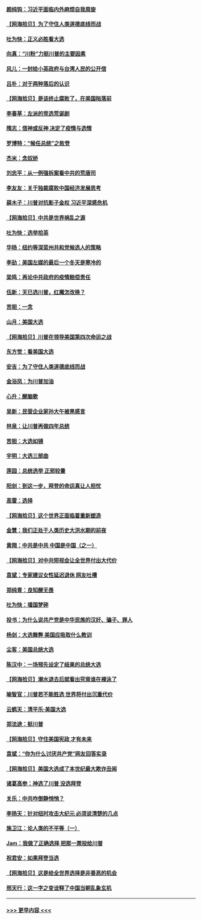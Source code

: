 #### [颜纯钩：习近平面临内外麻烦自我周旋](../pages/nsc993/n12563356.md?t=11210751) 
#### [【网海拾贝】为了守住人类道德底线而战](../pages/nsc993/n12562542.md?t=11210751) 
#### [吐为快：正义必胜看大选](../pages/nsc993/n12561967.md?t=11210751) 
#### [向真：“川粉”力挺川普的主要因素](../pages/nsc993/n12560774.md?t=11210751) 
#### [风儿：一封给小英政府与台湾人民的公开信](../pages/nsc993/n12560581.md?t=11210751) 
#### [吕朴：对于两种落后的认识](../pages/nsc993/n12560492.md?t=11210751) 
#### [【网海拾贝】是该终止腐败了，在美国陷落前](../pages/nsc993/n12559936.md?t=11210751) 
#### [李春草：左派的竞选荒诞剧](../pages/nsc993/n12558380.md?t=11210751) 
#### [隋志：信神或反神 决定了疫情与选情](../pages/nsc993/n12558255.md?t=11210751) 
#### [罗博特：“候任总统”之败登](../pages/nsc993/n12558189.md?t=11210751) 
#### [杰米：念奴娇](../pages/nsc993/n12558174.md?t=11210751) 
#### [刘忠平：从一例强拆案看中共的荒唐司](../pages/nsc993/n12558036.md?t=11210751) 
#### [李友友：关于独裁腐败中国经济发展思考](../pages/nsc993/n12558004.md?t=11210751) 
#### [薛木子：川普对抗影子金权 习近平深感危机](../pages/nsc993/n12557342.md?t=11210751) 
#### [【网海拾贝】中共是世界祸乱之源](../pages/nsc993/n12555353.md?t=11210751) 
#### [吐为快：选举拾英](../pages/nsc993/n12555041.md?t=11210751) 
#### [华旸：纽约等深蓝州共和党候选人的策略](../pages/nsc993/n12554309.md?t=11210751) 
#### [李劼：美国左媒的最后一个冬天是寒冷的](../pages/nsc993/n12552947.md?t=11210751) 
#### [梁鸣：再论中共政府的疫情赔偿责任](../pages/nsc993/n12553012.md?t=11210751) 
#### [伍新：天已选川普，红魔怎改换？](../pages/nsc993/n12552970.md?t=11210751) 
#### [苦胆：一念](../pages/nsc993/n12552957.md?t=11210751) 
#### [山月：美国大选](../pages/nsc993/n12552446.md?t=11210751) 
#### [【网海拾贝】川普在领导美国第四次命运之战](../pages/nsc993/n12551973.md?t=11210751) 
#### [东方觉：看美国大选](../pages/nsc993/n12551647.md?t=11210751) 
#### [安吉：为了守住人类道德底线而战](../pages/nsc993/n12551111.md?t=11210751) 
#### [金浴凤：为川普加油](../pages/nsc993/n12551085.md?t=11210751) 
#### [心升：醒脑歌](../pages/nsc993/n12550984.md?t=11210751) 
#### [吴新：民营企业家孙大午被黑感言](../pages/nsc993/n12550656.md?t=11210751) 
#### [林泉：让川普再做四年总统](../pages/nsc993/n12550640.md?t=11210751) 
#### [苦胆：大选如镜](../pages/nsc993/n12550630.md?t=11210751) 
#### [宇明：大选三部曲](../pages/nsc993/n12550603.md?t=11210751) 
#### [莲园：总统选举 正邪较量](../pages/nsc993/n12550594.md?t=11210751) 
#### [阳剑：到这一步，拜登的命运真让人担忧](../pages/nsc993/n12549093.md?t=11210751) 
#### [高雷：选择](../pages/nsc993/n12549087.md?t=11210751) 
#### [【网海拾贝】这个世界正面临着重新塑造](../pages/nsc993/n12548326.md?t=11210751) 
#### [金慧：我们正处于人类历史大洪水期的前夜](../pages/nsc993/n12547914.md?t=11210751) 
#### [黄翔：中共是中共 中国是中国（之一）](../pages/nsc993/n12547576.md?t=11210751) 
#### [【网海拾贝】对中共短视会让全世界付出大代价](../pages/nsc993/n12546043.md?t=11210751) 
#### [袁斌：专家建议女性延迟退休 网友吐槽](../pages/nsc993/n12545424.md?t=11210751) 
#### [郑纯青：良知醒无畏](../pages/nsc993/n12545394.md?t=11210751) 
#### [吐为快：墙国梦碎](../pages/nsc993/n12545309.md?t=11210751) 
#### [投书：为什么说共产党是中华民族的汉奸、骗子、罪人](../pages/nsc993/n12545089.md?t=11210751) 
#### [杨剑：大选舞弊 美国应吸取什么教训](../pages/nsc993/n12543937.md?t=11210751) 
#### [尘客：美国总统大选](../pages/nsc993/n12543828.md?t=11210751) 
#### [陈汉中：一场预先设定了结果的总统大选](../pages/nsc993/n12543564.md?t=11210751) 
#### [【网海拾贝】潮水退去后就看出究竟谁在裸泳了](../pages/nsc993/n12543321.md?t=11210751) 
#### [喻智官：川普若不能胜选 世界将付出沉重代价](../pages/nsc993/n12541352.md?t=11210751) 
#### [云鹤天：清平乐‧美国大选](../pages/nsc993/n12540916.md?t=11210751) 
#### [郑法途：挺川普](../pages/nsc993/n12540898.md?t=11210751) 
#### [【网海拾贝】守住美国宪政 才有未来](../pages/nsc993/n12540423.md?t=11210751) 
#### [袁斌：“你为什么讨厌共产党”网友回答实录](../pages/nsc993/n12540208.md?t=11210751) 
#### [【网海拾贝】美国大选成了本世纪最大欺诈丑闻](../pages/nsc993/n12538029.md?t=11210751) 
#### [诸葛高参：神选了川普 没选拜登](../pages/nsc993/n12537664.md?t=11210751) 
#### [关乐：中共咋倒静悄悄？](../pages/nsc993/n12537615.md?t=11210751) 
#### [李扬天：针对纽时攻击大纪元 必须说清楚的几点](../pages/nsc993/n12536001.md?t=11210751) 
#### [施卫江：论人类的不平等（一）](../pages/nsc993/n12535700.md?t=11210751) 
#### [Jam：我做了正确选择 把那一票投给川普](../pages/nsc993/n12535743.md?t=11210751) 
#### [祝君安：如果拜登当选](../pages/nsc993/n12535726.md?t=11210751) 
#### [【网海拾贝】这是给全世界选择是非善恶的机会](../pages/nsc993/n12535061.md?t=11210751) 
#### [邢天行：这一字之变诠释了中国当朝乱象玄机](../pages/nsc993/n12533446.md?t=11210751) 

----
#### [ >>> 更早内容 <<< ](../indexes/nsc993-earlier.md)

